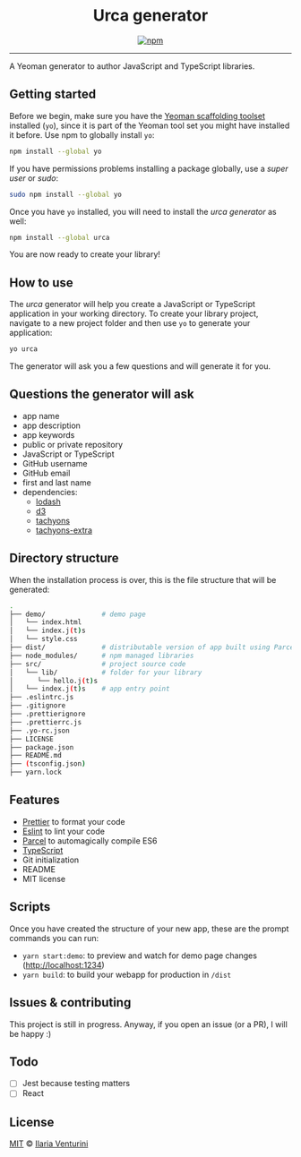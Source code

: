 <div align="center" style="text-align: center;">

  <h1>Urca generator</h1>

</div>

<p align="center">
  <!-- npm version -->
  <a href="https://www.npmjs.com/package/generator-urca">
    <img alt="npm"
      src="https://img.shields.io/npm/v/generator-urca">
  </a>
</p>

---

A Yeoman generator to author JavaScript and TypeScript libraries.

## Getting started

Before we begin, make sure you have the [Yeoman scaffolding toolset](https://yeoman.io/learning/index.html) installed (`yo`), since it is part of the Yeoman tool set you might have installed it before.
Use npm to globally install `yo`:

```bash
npm install --global yo
```

If you have permissions problems installing a package globally, use a _super user_ or _sudo_:

```bash
sudo npm install --global yo
```

Once you have `yo` installed, you will need to install the _urca generator_ as well:

```bash
npm install --global urca
```

You are now ready to create your library!

## How to use

The _urca_ generator will help you create a JavaScript or TypeScript application in your working directory.
To create your library project, navigate to a new project folder and then use `yo` to generate your application:

```bash
yo urca
```

The generator will ask you a few questions and will generate it for you.

## Questions the generator will ask

- app name
- app description
- app keywords
- public or private repository
- JavaScript or TypeScript
- GitHub username
- GitHub email
- first and last name
- dependencies:
  - [lodash](https://lodash.com/)
  - [d3](https://github.com/d3/d3)
  - [tachyons](https://github.com/tachyons-css/tachyons)
  - [tachyons-extra](https://github.com/accurat/tachyons-extra)

## Directory structure

When the installation process is over, this is the file structure that will be generated:

```bash
.
├── demo/              # demo page
│   └── index.html
│   └── index.j(t)s
│   └── style.css
├── dist/              # distributable version of app built using Parcel
├── node_modules/      # npm managed libraries
├── src/               # project source code
│   └── lib/           # folder for your library
│      └── hello.j(t)s
│   └── index.j(t)s    # app entry point
├── .eslintrc.js
├── .gitignore
├── .prettierignore
├── .prettierrc.js
├── .yo-rc.json
├── LICENSE
├── package.json
├── README.md
├── (tsconfig.json)
├── yarn.lock
```

## Features

- [Prettier](https://prettier.io/) to format your code
- [Eslint](https://eslint.org/) to lint your code
- [Parcel](https://parceljs.org/) to automagically compile ES6
- [TypeScript](https://github.com/Microsoft/TypeScript)
- Git initialization
- README
- MIT license

## Scripts

Once you have created the structure of your new app, these are the prompt commands you can run:

- `yarn start:demo`: to preview and watch for demo page changes ([http://localhost:1234](http://localhost:1234))
- `yarn build`: to build your webapp for production in `/dist`

## Issues & contributing

This project is still in progress. Anyway, if you open an issue (or a PR), I will be happy :)

## Todo

- [ ] Jest because testing matters
- [ ] React

## License

[MIT](https://github.com/ilariaventurini/urca/blob/master/LICENSE) © [Ilaria
Venturini](https://github.com/ilariaventurini)
